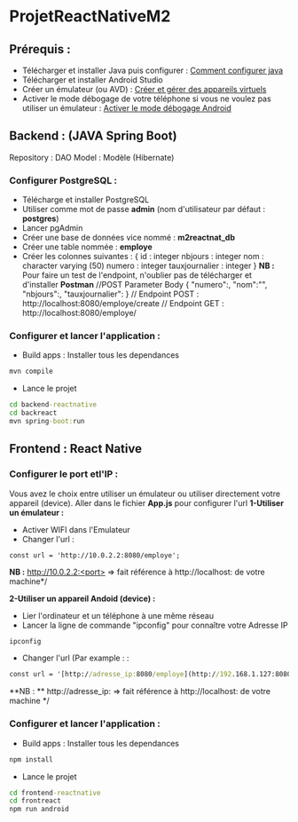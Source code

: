# ProjetReactNativeM2
## Prérequis :
- Télécharger et installer Java puis configurer : [Comment configurer java](https://www.lemagit.fr/conseil/Bien-debuter-comment-parametrer-JAVA_HOME-dans-Windows)
- Télécharger et installer Android Studio
- Créer un émulateur (ou AVD) : [Créer et gérer des appareils virtuels](https://developer.android.com/studio/run/managing-avds?hl=fr)
- Activer le mode débogage de votre téléphone si vous ne voulez pas utiliser un émulateur : [Activer le mode débogage Android](https://developer.android.com/codelabs/basic-android-kotlin-training-run-on-mobile-device?hl=fr#0)

## Backend : (JAVA Spring Boot)
Repository : DAO
Model : Modèle (Hibernate)
### Configurer PostgreSQL :
- Télécharge et installer PostgreSQL
- Utiliser comme mot de passe **admin** (nom d'utilisateur par défaut : **postgres**)
- Lancer pgAdmin
- Créer une base de données vice nommé : **m2reactnat_db**
- Créer une table nommée : **employe**
- Créer les colonnes suivantes : {
  id : integer
  nbjours : integer
  nom : character varying (50)
  numero : integer
  tauxjournalier : integer
}
**NB :** Pour faire un test de l'endpoint, n'oublier pas de télécharger et d'installer **Postman**
//POST Parameter Body
{
    "numero":,
    "nom":"",
    "nbjours":,
    "tauxjournalier":
}
// Endpoint POST : http://localhost:8080/employe/create
// Endpoint GET : http://localhost:8080/employe/

### Configurer et lancer l'application :
- Build apps : Installer tous les dependances
```cmd
mvn compile
```

- Lance le projet
```cmd
cd backend-reactnative
cd backreact
mvn spring-boot:run
```

## Frontend : React Native
### Configurer le port etl'IP :
Vous avez le choix entre utiliser un émulateur ou utiliser directement votre appareil (device).
Aller dans le fichier **App.js** pour configurer l'url
**1-Utiliser un émulateur :** 
- Activer WIFI dans l'Emulateur
- Changer l'url :
```
const url = 'http://10.0.2.2:8080/employe';
```
**NB :** http://10.0.2.2:<port> => fait référence à http://localhost:<port> de votre machine*/

**2-Utiliser un appareil Andoid (device) :**
- Lier l'ordinateur et un téléphone à une même réseau
- Lancer la ligne de commande "ipconfig" pour connaître votre Adresse IP
```cmd
ipconfig
```
- Changer l'url (Par example : :
```cmd
const url = '[http://adresse_ip:8080/employe](http://192.168.1.127:8080/employe)';
```
**NB : ** http://adresse_ip:<port> => fait référence à http://localhost:<port> de votre machine */

### Configurer et lancer l'application :
- Build apps : Installer tous les dependances
```cmd
npm install
```

- Lance le projet
```cmd
cd frontend-reactnative
cd frontreact
npm run android
```
